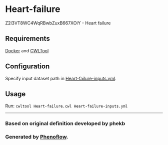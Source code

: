 # Heart-failure

Z2l3VT8WC4WqRBwbZuxB667XOiY - Heart failure

## Requirements

[Docker](https://docs.docker.com/install/) and [CWLTool](https://github.com/common-workflow-language/cwltool#install)

## Configuration

Specify input dataset path in [Heart-failure-inputs.yml](Heart-failure-inputs.yml).

## Usage

Run: `cwltool Heart-failure.cwl Heart-failure-inputs.yml`

***

### Based on original definition developed by phekb
### Generated by [Phenoflow](https://kclhi.org/phenoflow).

